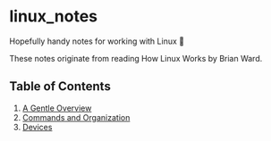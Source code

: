 # linux_notes
Hopefully handy notes for working with Linux 📝

These notes originate from reading How Linux Works by Brian Ward.
## Table of Contents
1. [A Gentle Overview](chapters/1_intro.md)
2. [Commands and Organization](chapters/2_commands.md)
3. [Devices](chatpers/3_devices.md)
